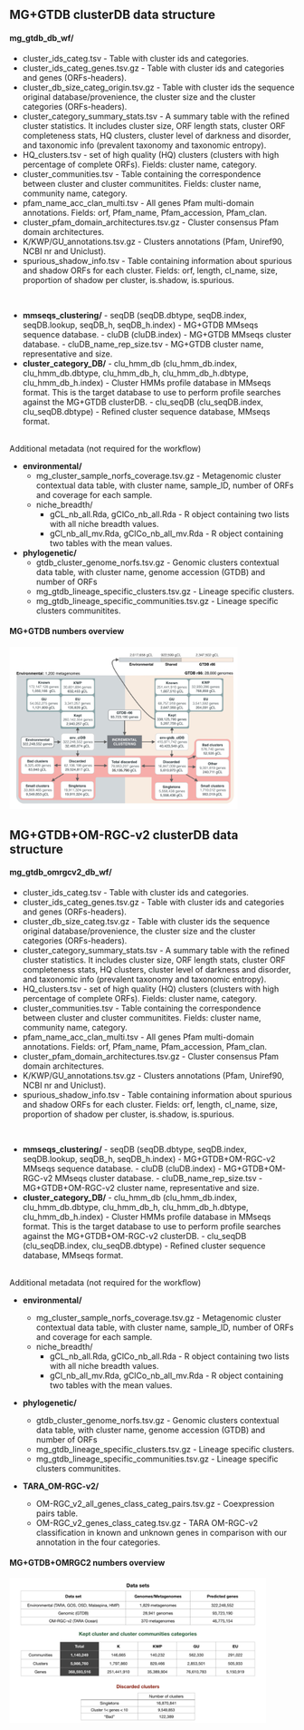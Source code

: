 ## MG+GTDB clusterDB data structure

#### mg_gtdb_db_wf/

-   cluster_ids_categ.tsv - Table with cluster ids and categories.
-   cluster_ids_categ_genes.tsv.gz - Table with cluster ids and categories and genes (ORFs-headers).
-   cluster_db_size_categ_origin.tsv.gz - Table with cluster ids the sequence original database/provenience, the cluster size and the cluster categories (ORFs-headers).
-   cluster_category_summary_stats.tsv - A summary table with the refined cluster statistics. It includes cluster size, ORF length stats, cluster ORF completeness stats, HQ clusters, cluster level of darkness and disorder, and taxonomic info (prevalent taxonomy and taxonomic entropy).
-   HQ_clusters.tsv - set of high quality (HQ) clusters (clusters with high percentage of complete ORFs). Fields: cluster name, category.
-   cluster_communities.tsv - Table containing the correspondence between cluster and cluster communitites. Fields: cluster name, community name, category.
-   pfam_name_acc_clan_multi.tsv - All genes Pfam multi-domain annotations. Fields: orf, Pfam_name, Pfam_accession, Pfam_clan.
-   cluster_pfam_domain_architectures.tsv.gz - Cluster consensus Pfam domain architectures.
-   K/KWP/GU_annotations.tsv.gz - Clusters annotations (Pfam, Uniref90, NCBI nr and Uniclust).
-   spurious_shadow_info.tsv - Table containing information about spurious and shadow ORFs for each cluster. Fields: orf, length, cl_name, size, proportion of shadow per cluster, is.shadow, is.spurious.

<br>

-   **mmseqs_clustering/**
        -   seqDB (seqDB.dbtype, seqDB.index, seqDB.lookup, seqDB_h, seqDB_h.index) - MG+GTDB MMseqs sequence database.
        -   cluDB (cluDB.index) -  MG+GTDB MMseqs cluster database.
        -   cluDB_name_rep_size.tsv - MG+GTDB cluster name, representative and size.
-   **cluster_category_DB/**
        -   clu_hmm_db (clu_hmm_db.index, clu_hmm_db.dbtype, clu_hmm_db_h, clu_hmm_db_h.dbtype, clu_hmm_db_h.index) - Cluster HMMs profile database in MMseqs format. This is the target database to use to perform profile searches against the MG+GTDB clusterDB.
        -   clu_seqDB (clu_seqDB.index, clu_seqDB.dbtype) - Refined cluster sequence database, MMseqs format.

<br>
Additional metadata (not required for the workflow)

-   **environmental/**
    -   mg_cluster_sample_norfs_coverage.tsv.gz - Metagenomic cluster contextual data table, with cluster name, sample_ID, number of ORFs and coverage for each sample.
    -   niche_breadth/
        -   gCL_nb_all.Rda, gClCo_nb_all.Rda - R object containing two lists with all niche breadth values.
        -   gCl_nb_all_mv.Rda, gClCo_nb_all_mv.Rda - R object containing two tables with the mean values.
-   **phylogenetic/**
    -   gtdb_cluster_genome_norfs.tsv.gz - Genomic clusters contextual data table, with cluster name, genome accession (GTDB) and number of ORFs
    -   mg_gtdb_lineage_specific_clusters.tsv.gz - Lineage specific clusters.
    -   mg_gtdb_lineage_specific_communities.tsv.gz - Lineage specific clusters communitites.

#### MG+GTDB numbers overview

<img alt="mg_gtdb_numbers.png" src="assets/mg_gtdb_numbers.png" width="80%" height="" >


## MG+GTDB+OM-RGC-v2 clusterDB data structure

#### mg_gtdb_omrgcv2_db_wf/

-   cluster_ids_categ.tsv - Table with cluster ids and categories.
-   cluster_ids_categ_genes.tsv.gz - Table with cluster ids and categories and genes (ORFs-headers).
-   cluster_db_size_categ.tsv.gz - Table with cluster ids the sequence original database/provenience, the cluster size and the cluster categories (ORFs-headers).
-   cluster_category_summary_stats.tsv - A summary table with the refined cluster statistics. It includes cluster size, ORF length stats, cluster ORF completeness stats, HQ clusters, cluster level of darkness and disorder, and taxonomic info (prevalent taxonomy and taxonomic entropy).
-   HQ_clusters.tsv - set of high quality (HQ) clusters (clusters with high percentage of complete ORFs). Fields: cluster name, category.
-   cluster_communities.tsv - Table containing the correspondence between cluster and cluster communitites. Fields: cluster name, community name, category.
-   pfam_name_acc_clan_multi.tsv - All genes Pfam multi-domain annotations. Fields: orf, Pfam_name, Pfam_accession, Pfam_clan.
-   cluster_pfam_domain_architectures.tsv.gz - Cluster consensus Pfam domain architectures.
-   K/KWP/GU_annotations.tsv.gz - Clusters annotations (Pfam, Uniref90, NCBI nr and Uniclust).
-   spurious_shadow_info.tsv - Table containing information about spurious and shadow ORFs for each cluster. Fields: orf, length, cl_name, size, proportion of shadow per cluster, is.shadow, is.spurious.

<br>

-   **mmseqs_clustering/**
        -   seqDB (seqDB.dbtype, seqDB.index, seqDB.lookup, seqDB_h, seqDB_h.index) - MG+GTDB+OM-RGC-v2 MMseqs sequence database.
        -   cluDB (cluDB.index) -  MG+GTDB+OM-RGC-v2 MMseqs cluster database.
        -   cluDB_name_rep_size.tsv - MG+GTDB+OM-RGC-v2 cluster name, representative and size.
-   **cluster_category_DB/**
        -   clu_hmm_db (clu_hmm_db.index, clu_hmm_db.dbtype, clu_hmm_db_h, clu_hmm_db_h.dbtype, clu_hmm_db_h.index) - Cluster HMMs profile database in MMseqs format. This is the target database to use to perform profile searches against the MG+GTDB+OM-RGC-v2 clusterDB.
        -   clu_seqDB (clu_seqDB.index, clu_seqDB.dbtype) - Refined cluster sequence database, MMseqs format.

<br>
Additional metadata (not required for the workflow)

-   **environmental/**
    -   mg_cluster_sample_norfs_coverage.tsv.gz - Metagenomic cluster contextual data table, with cluster name, sample_ID, number of ORFs and coverage for each sample.
    -   niche_breadth/
        -   gCL_nb_all.Rda, gClCo_nb_all.Rda - R object containing two lists with all niche breadth values.
        -   gCl_nb_all_mv.Rda, gClCo_nb_all_mv.Rda - R object containing two tables with the mean values.
-   **phylogenetic/**
    -   gtdb_cluster_genome_norfs.tsv.gz - Genomic clusters contextual data table, with cluster name, genome accession (GTDB) and number of ORFs
    -   mg_gtdb_lineage_specific_clusters.tsv.gz - Lineage specific clusters.
    -   mg_gtdb_lineage_specific_communities.tsv.gz - Lineage specific clusters communitites.

-   **TARA_OM-RGC-v2/**
    -   OM-RGC_v2_all_genes_class_categ_pairs.tsv.gz - Coexpression pairs table.
    -   OM-RGC_v2_genes_class_categ.tsv.gz - TARA OM-RGC-v2 classification in known and unknown genes in comparison with our annotation in the four categories.

#### MG+GTDB+OMRGC2 numbers overview

<img alt="mg_gtdb_omrgc2.png" src="assets/mg_gtdb_omrgc2.png" width="90%" height="" >
